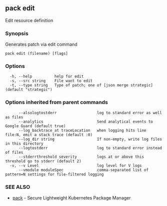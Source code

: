 ## pack edit

Edit resource definition

### Synopsis


Generates patch via edit command

```
pack edit (filename) [flags]
```

### Options

```
  -h, --help          help for edit
  -s, --src string    File want to edit
  -t, --type string   Type of patch; one of [json merge strategic] (default "strategic")
```

### Options inherited from parent commands

```
      --alsologtostderr                  log to standard error as well as files
      --analytics                        Send analytical events to Google Guard (default true)
      --log_backtrace_at traceLocation   when logging hits line file:N, emit a stack trace (default :0)
      --log_dir string                   If non-empty, write log files in this directory
      --logtostderr                      log to standard error instead of files
      --stderrthreshold severity         logs at or above this threshold go to stderr (default 2)
  -v, --v Level                          log level for V logs
      --vmodule moduleSpec               comma-separated list of pattern=N settings for file-filtered logging
```

### SEE ALSO
* [pack](pack.md)	 - Secure Lightweight Kubernetes Package Manager

